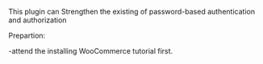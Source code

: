 This plugin can Strengthen the existing of password-based authentication and authorization

Prepartion:

-attend the installing WooCommerce tutorial first. 
